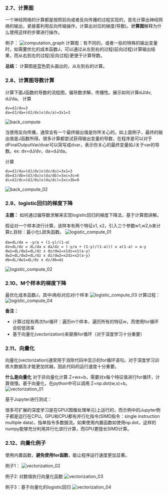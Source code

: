 ### 2.7、计算图
一个神经网络的计算都是按照前向或者反向传播的过程实现的，首先计算出神经网络的输出，紧接着利用反向传输操作，计算出对应的梯度(导数)。**计算图**解释为什么使用这样的步骤进行操作。

例子：
![computation_graph](pictures/computation_graph.png)
计算图：有不同的，或者一些的特殊的输出变量时，如需要优化的成本函数J，可以通过从左到右的过程(前向过程)计算输出结果，而从右到左的过程(反向过程)更便于计算导数。

**总结：** 计算图是蓝色箭头画出的，从左到右的计算。

### 2.8、计算图导数计算
计算下面J函数的导数的流程图，偏导数求解，传播性。展示如何计算dJ/dv, dJ/da。
计算
```
dv=dJ/dv=3
da=dJ/da=(dJ/dv)x(dv/a)=3x1=3
```
![back_compute](pictures/back_compute.png)

当使用反向传播，通常会有一个最终输出值是你所关心的。如上面例子，最终的输出值是J函数所得。很多计算都尝试获得输出变量的导数，在程序是可以对于dFinalOutputVar/dvar可以简写成dvar，表示你关心的最终变量如J关于var的导数。ex: dv=dJ/dv，da=dJ/da。

计算
```
du=dJ/du=(dJ/dv)x(dv/du)=3x1=3
db=dJ/db=(dJ/du)x(du/db)=3xc=3c=6
dc=dJ/dc=(dJ/du)x(du/dc)=3xc=3b=9
```
![back_compute_02](pictures/back_compute_02.png)

### 2.9、logistic回归的梯度下降
**主题：** 如何通过偏导数求解来实现logistic回归的梯度下降法，基于计算图讲解。

假设对一个样本进行计算，该样本有两个特征x1, x2，引入三个参数w1,w2,b来计算z,目标：最小化L损失函数。
![logistic_compute_01](pictures/logistic_compute_01.png)
```
da=dL/da = -y/a + (1-y)/(1-a）
dz=dL/dz = dL/da x da/dz = (-y/a + (1-y)/(1-a))) x a(1-a) = a-y
dw1=dL/dw1=dL/dz x dz/dw1=x1dz=x1(a-y)
dw2=dL/dw2=dL/dz x dz/dw2=x2dz=x2(a-y)
db=dL/dw1=dL/dz x dz/db=dz
```
![logistic_compute_02](pictures/logistic_compute_02.png)

### 2.10、M个样本的梯度下降
最优化成本函数J，其中i角标对应对i个样本
![logistic_compute_03](pictures/logistic_compute_03.png)
计算过程：
![logistic_compute_04](pictures/logistic_compute_04.png)

**备注：**
- 计算过程有两次for循环：遍历m个样本、遍历所有的特征w，而使用for循环会较低效率
- 基于向量化(vectorization)来替换for循环（对于深度学习十分重要）

### 2.11、向量化
向量化(vectorization)通常用于消除代码中显示的for循环语句。对于深度学习训练大数据及才能更加优越，因此代码的运行速度十分重要。

**什么是向量化**
对于非向量化计算 Z=wx+b，需要对x每个特征值进行for循环，计算很慢。基于向量化，在python中可以调用 Z=np.dot(w,x)+b。
![vectorization_01](pictures/vectorization_01.png)

基于Jupyter进行测试：


很多可扩展的深度学习是在GPU(图像处理单元)上运行的，而示例中的Jupyter例子都是运行在CPU。GPU和CPU都有并行化指令(SIMD指令：single instruction multiple data)，指单指令多数据流。如果使用内置函数如使用np.dot，这样的numpy能够充分利用并行化进行计算，而GPU更擅长SIMD计算。

### 2.12、向量化例子
使用内置函数，**避免使用for函数**，能让程序运行速度更加显著。

例子1：
![vectorization_02](pictures/vectorization_02.png)

例子2: 对数值执行向量化函数
![vectorization_03](pictures/vectorization_03.png)

例子3：基于向量化的logistic回归
![vectorization_04](pictures/vectorization_04.png)
